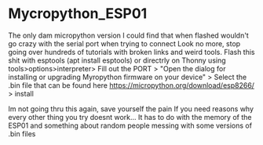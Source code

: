 # Mycropython_ESP01
The only dam micropython version I could find that when flashed wouldn't go crazy with the serial port when trying to connect
Look no more, stop going over hundreds of tutorials with broken links and weird tools.
Flash this shit with esptools (apt install esptools) or directrly on Thonny using tools>options>interpreter> Fill out the PORT > "Open the dialog for installing or upgrading Myropython firmware on your device" > Select the .bin file that can be found here https://micropython.org/download/esp8266/ > install

Im not going thru this again, save yourself the pain
If you need reasons why every other thing you try doesnt work...
It has to do with the memory of the ESP01 and something about random people messing with some versions of .bin files
